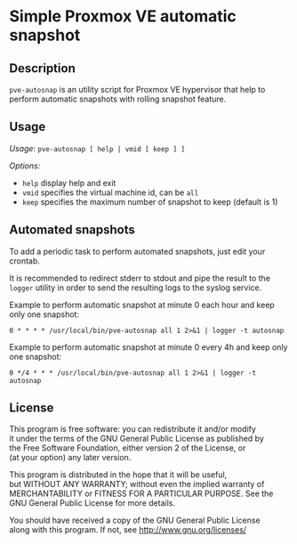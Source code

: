 # Simple Proxmox VE automatic snapshot

## Description

`pve-autosnap` is an utility script for Proxmox VE hypervisor that help to perform
automatic snapshots with rolling snapshot feature.

## Usage

*Usage*: `pve-autosnap [ help | vmid [ keep ] ]`

*Options:*

  - `help`	display help and exit
  - `vmid`	specifies the virtual machine id, can be `all`
  - `keep`	specifies the maximum number of snapshot to keep (default is 1)

## Automated snapshots

To add a periodic task to perform automated snapshots, just edit your crontab.

It is recommended to redirect stderr to stdout and pipe the result to the `logger`
utility in order to send the resulting logs to the syslog service.

Example to perform automatic snapshot at minute 0 each hour and keep only one snapshot:

```
0 * * * * /usr/local/bin/pve-autosnap all 1 2>&1 | logger -t autosnap
```

Example to perform automatic snapshot at minute 0 every 4h and keep only one snapshot:

```
0 */4 * * * /usr/local/bin/pve-autosnap all 1 2>&1 | logger -t autosnap
```

## License

This program is free software: you can redistribute it and/or modify  
it under the terms of the GNU General Public License as published by  
the Free Software Foundation, either version 2 of the License, or  
(at your option) any later version.

This program is distributed in the hope that it will be useful,  
but WITHOUT ANY WARRANTY; without even the implied warranty of  
MERCHANTABILITY or FITNESS FOR A PARTICULAR PURPOSE.  See the  
GNU General Public License for more details.

You should have received a copy of the GNU General Public License  
along with this program.  If not, see <http://www.gnu.org/licenses/>
